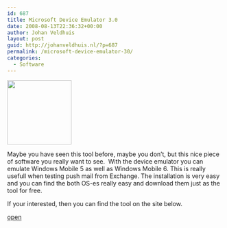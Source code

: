 ```yaml
---
id: 687
title: Microsoft Device Emulator 3.0
date: 2008-08-13T22:36:32+00:00
author: Johan Veldhuis
layout: post
guid: http://johanveldhuis.nl/?p=687
permalink: /microsoft-device-emulator-30/
categories:
  - Software
---
```

[<img class="alignnone size-thumbnail wp-image-686" title="Microsoft Device Emulator" src="https://i2.wp.com/johanveldhuis.nl/wp-content/uploads/2008/08/deviceemulator-150x150.jpg?resize=150%2C150" alt="" width="150" height="150" data-recalc-dims="1" />](https://i2.wp.com/johanveldhuis.nl/wp-content/uploads/2008/08/deviceemulator.jpg)

Maybe you have seen this tool before, maybe you don&#8217;t, but this nice piece of software you really want to see.  With the device emulator you can emulate Windows Mobile 5 as well as Windows Mobile 6. This is really usefull when testing push mail from Exchange. The installation is very easy and you can find the both OS-es really easy and download them just as the tool for free.

If your interested, then you can find the tool on the site below.

<a href="http://www.microsoft.com/downloads/details.aspx?familyid=A6F6ADAF-12E3-4B2F-A394-356E2C2FB114&displaylang=en" target="_blank">open</a>